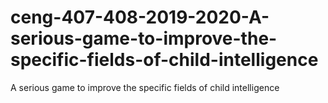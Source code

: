 # ceng-407-408-2019-2020-A-serious-game-to-improve-the-specific-fields-of-child-intelligence
A serious game to improve the specific fields of child intelligence
